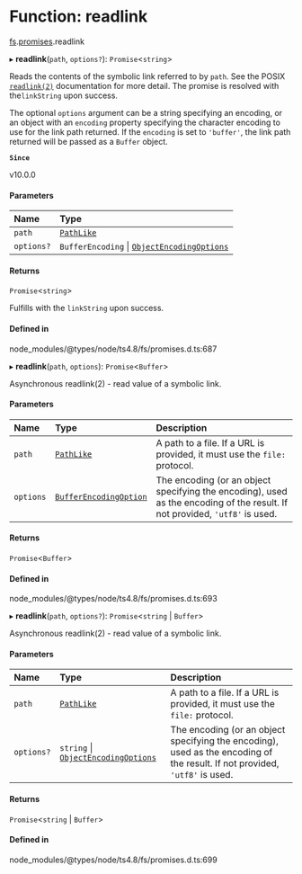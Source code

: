 # Function: readlink

[fs](../modules/fs.md).[promises](../modules/fs.promises.md).readlink

▸ **readlink**(`path`, `options?`): `Promise`<`string`\>

Reads the contents of the symbolic link referred to by `path`. See the POSIX [`readlink(2)`](http://man7.org/linux/man-pages/man2/readlink.2.html) documentation for more detail. The promise is
resolved with the`linkString` upon success.

The optional `options` argument can be a string specifying an encoding, or an
object with an `encoding` property specifying the character encoding to use for
the link path returned. If the `encoding` is set to `'buffer'`, the link path
returned will be passed as a `Buffer` object.

**`Since`**

v10.0.0

#### Parameters

| Name | Type |
| :------ | :------ |
| `path` | [`PathLike`](../types/fs.PathLike.md) |
| `options?` | `BufferEncoding` \| [`ObjectEncodingOptions`](../interfaces/fs.ObjectEncodingOptions.md) |

#### Returns

`Promise`<`string`\>

Fulfills with the `linkString` upon success.

#### Defined in

node_modules/@types/node/ts4.8/fs/promises.d.ts:687

▸ **readlink**(`path`, `options`): `Promise`<`Buffer`\>

Asynchronous readlink(2) - read value of a symbolic link.

#### Parameters

| Name | Type | Description |
| :------ | :------ | :------ |
| `path` | [`PathLike`](../types/fs.PathLike.md) | A path to a file. If a URL is provided, it must use the `file:` protocol. |
| `options` | [`BufferEncodingOption`](../types/fs.BufferEncodingOption.md) | The encoding (or an object specifying the encoding), used as the encoding of the result. If not provided, `'utf8'` is used. |

#### Returns

`Promise`<`Buffer`\>

#### Defined in

node_modules/@types/node/ts4.8/fs/promises.d.ts:693

▸ **readlink**(`path`, `options?`): `Promise`<`string` \| `Buffer`\>

Asynchronous readlink(2) - read value of a symbolic link.

#### Parameters

| Name | Type | Description |
| :------ | :------ | :------ |
| `path` | [`PathLike`](../types/fs.PathLike.md) | A path to a file. If a URL is provided, it must use the `file:` protocol. |
| `options?` | `string` \| [`ObjectEncodingOptions`](../interfaces/fs.ObjectEncodingOptions.md) | The encoding (or an object specifying the encoding), used as the encoding of the result. If not provided, `'utf8'` is used. |

#### Returns

`Promise`<`string` \| `Buffer`\>

#### Defined in

node_modules/@types/node/ts4.8/fs/promises.d.ts:699
